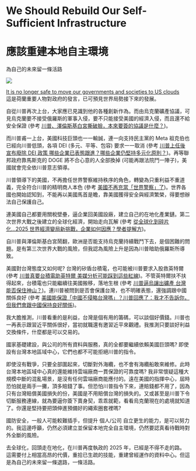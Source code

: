 # We Should Rebuild Our Self-Sufficient Infrastructure
# 應該重建本地自主環境
為自己的未來留一條活路

![](<Images/DALL·E 2025-03-01 23.43.34 - A wide-angle digital illustration depicting a self-sufficient, autonomous infrastructure. The image showcases a futuristic, resilient data center surr.webp>)

[It is no longer safe to move our governments and societies to US clouds](https://berthub.eu/articles/posts/you-can-no-longer-base-your-government-and-society-on-us-clouds/)<br>
這是荷蘭重要人物對政府的發言，已可預見世界局勢接下來的發展。

自從川普再次上台，大家應已見識到他的各種創新作為。而由烏克蘭礦產協議，可見烏克蘭要不接受俄羅斯的軍事入侵，要不只能接受美國的經濟入侵，而且還不給安全保證 (參考 [川普、澤倫斯基白宮撕破臉，本來要簽的協議是什麼？](https://www.cw.com.tw/article/5134260))。

而川普甫一上台，美國科技巨頭也一一輸誠，連一向支持民主黨的 Meta 祖克伯也已經向川普低頭，各項 DEI (多元、平等、包容) 要求一一取消 (參考 [川普上任後宣布廢除 DEI 政策 哪些企業已表態跟進？哪些企業仍堅持多元化原則？](https://news.pts.org.tw/article/736524))。再等聯邦政府靠馬斯克的 DOGE 將不合心意的人全部換掉 (可能再跟法院鬥一陣子)，美國就會完全依川普意志領導。

川普領導下的美國，不再擔任世界警察維持秩序的角色，轉變為只重利益不重道義，完全符合川普的精明商人本色 (參考 [美國不再充當「世界警察」了](https://www.worldjournal.com/wj/story/121206/8423925))。世界各國也開始認知到，不能再以美國馬首是瞻，靠美國獲得安全與經濟繁榮，得要想辦法自己保護自己。

連美國自己都要用關稅壁壘，逼企業回美國設廠，建立自己的在地化產業鏈。第二次世界大戰之後建立的全球化經濟，開始走向瓦解 (參考 [從全球化到碎片化...2025 世界經濟變局新挑戰，企業如何因應？學者提解方](https://www.businesstoday.com.tw/article/category/183025/post/202501170016/))。

自川普與澤倫斯基白宮鬧翻，歐洲是否能支持烏克蘭持續戰鬥下去，是個困難的問題。是有第三次世界大戰的風險，但我認為風險上升是因為川普暗助俄羅斯所導致。

美國對台灣態度又如何呢? 台灣的矽盾台積電，也可能被川普要求入股救英特爾 (參考 [川普真要台積電助英特爾 美媒分析可能踩到這些紅線](https://www.msn.com/zh-tw/news/national/%E5%B7%9D%E6%99%AE%E7%9C%9F%E8%A6%81%E5%8F%B0%E7%A9%8D%E9%9B%BB%E5%8A%A9%E8%8B%B1%E7%89%B9%E7%88%BE-%E7%BE%8E%E5%AA%92%E5%88%86%E6%9E%90%E5%8F%AF%E8%83%BD%E8%B8%A9%E5%88%B0%E9%80%99%E4%BA%9B%E7%B4%85%E7%B7%9A/ar-AA1zISDc))。不管英特爾扶不扶得起來，台積電也只能繼續往美國搬移，落地生根 (參考 [川普逼烏讓出礦產 台灣能否保住神山？](https://udn.com/news/story/122663/8574899))。連川普被問到是否會保護台灣，也不明確表態，還強調跟中國關係良好 (參考 [美國能保證「中國不侵略台灣嗎」？川普回應了：我才不告訴你，但我們會跟中國保持良好關係](https://www.storm.mg/article/5330889))。

我大膽推測，川普看重的是利益，台灣是個有用的籌碼，可以談個好價錢。川普也一再表示跟習近平關係很好，當初就職還有邀習近平來觀禮。我推測只要談好利益交換條件，什麼都是可以交易的。

國家基礎建設，與公司的所有資料與服務，真的全都要繼續依賴美國巨頭嗎? 即使設有台灣本地區域中心，它們也都不可能拒絕川普的指令。

即使沒有戰爭，只要全部圍起來，切斷對外海纜，也不會有海纜船敢來維修。此時台灣本地區域中心真的還能維持雲端廠商一貫保證的可靠度嗎? 我非常懷疑這種大規模中斷的混亂場景，是沒有任何雲端廠商能應付的。遠在美國的指揮中心，屆時恐怕就是兩手一攤，頂多賠錢了事。但恐怕川普指令下來，連賠錢都不用了，因為只有台灣賠償美國損失的份，美國是不用賠償台灣的損失的。又或甚至是川普下令切斷服務連線，就為要逼你簽下賣身契，乖乖就範，看看烏克蘭現在的處境就知道了。你還是堅持要把頭伸進預備好的繩索圈套裡嗎?

國防安全，一般人可能較難插手，但提升 個人/公司 自立更生的能力，是可以努力的。我這邊呼籲，仍然必須建立並保留本地完全自主環境，仍然要認真看待戰時對外全斷的風險。

去全球化，回頭走在地化，在川普再度執政的 2025 年，已經是不得不走的路。這需要付上相當高昂的代價，重拾已生疏的技能，重建曾經運作的資料中心。但這是為自己的未來留一條退路，一條活路。
